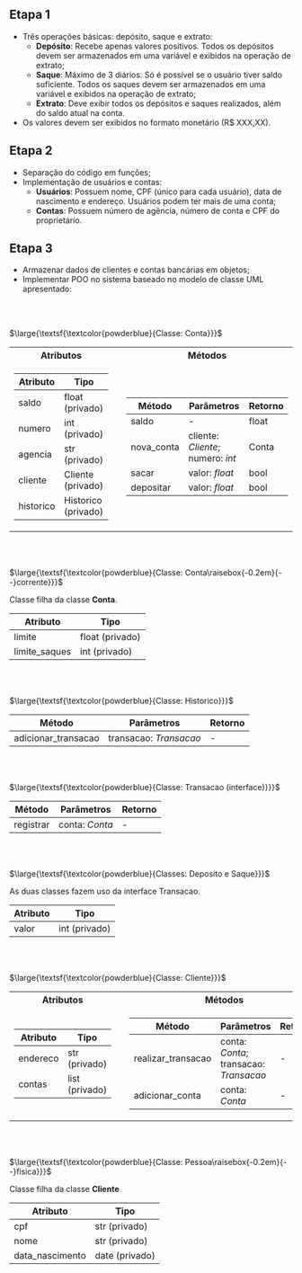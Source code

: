 ## Etapa 1
- Três operações básicas: depósito, saque e extrato:
    - **Depósito**: Recebe apenas valores positivos. Todos os depósitos devem ser armazenados em uma variável e exibidos na operação de extrato;
    - **Saque**: Máximo de 3 diários. Só é possível se o usuário tiver saldo suficiente. Todos os saques devem ser armazenados em uma variável e exibidos na operação de extrato;
    - **Extrato**: Deve exibir todos os depósitos e saques realizados, além do saldo atual na conta.
- Os valores devem ser exibidos no formato monetário (R$ XXX,XX).

## Etapa 2
- Separação do código em funções;
- Implementação de usuários e contas:
    - **Usuários**: Possuem nome, CPF (único para cada usuário), data de nascimento e endereço. Usuários podem ter mais de uma conta;
    - **Contas**: Possuem número de agência, número de conta e CPF do proprietário.

## Etapa 3
- Armazenar dados de clientes e contas bancárias em objetos;
- Implementar POO no sistema baseado no modelo de classe UML apresentado:


<br>
<br>

$\large{\textsf{\textcolor{powderblue}{Classe: Conta}}}$

<table>
<tr>
    <th>Atributos</th>
    <th></th>
    <th>Métodos</th>
</tr>
<td>

| **Atributo** | **Tipo** |
| --- | --- |
| saldo | float (privado) |
| numero | int (privado) |
| agencia | str (privado) |
| cliente | Cliente (privado) |
| historico | Historico (privado) |
</td>
<td></td>
<td>

| **Método** | **Parâmetros** | **Retorno** |
| --- | --- | --- |
| saldo | - | float |
| nova_conta | cliente: *Cliente*; numero: *int* | Conta |
| sacar | valor: *float* | bool |
| depositar | valor: *float* | bool |
</td>
</table>

<br>
<br>

$\large{\textsf{\textcolor{powderblue}{Classe: Conta\raisebox{-0.2em}{--}corrente}}}$

Classe filha da classe **Conta**.

| **Atributo** | **Tipo** |
| --- | --- |
| limite | float (privado) |
| limite_saques | int (privado) |


<br>
<br>

$\large{\textsf{\textcolor{powderblue}{Classe: Historico}}}$

| **Método** | **Parâmetros** | **Retorno** |
| --- | --- | --- |
| adicionar_transacao | transacao: *Transacao* | - |


<br>
<br>

$\large{\textsf{\textcolor{powderblue}{Classe: Transacao (interface)}}}$

| **Método** | **Parâmetros** | **Retorno** |
| --- | --- | --- |
| registrar | conta: *Conta* | - |


<br>
<br>

$\large{\textsf{\textcolor{powderblue}{Classes: Deposito e Saque}}}$

As duas classes fazem uso da interface Transacao.

| **Atributo** | **Tipo** |
| --- | --- |
| valor | int (privado) |


<br>
<br>

$\large{\textsf{\textcolor{powderblue}{Classe: Cliente}}}$

<table>
<tr>
    <th>Atributos</th>
    <th></th>
    <th>Métodos</th>
</tr>
<td>

| **Atributo** | **Tipo** |
| --- | --- |
| endereco | str (privado) |
| contas | list (privado) |

</td>
<td></td>
<td>

| **Método** | **Parâmetros** | **Retorno** |
| --- | --- | --- |
| realizar_transacao | conta: *Conta*; transacao: *Transacao* | - |
| adicionar_conta | conta: *Conta* | - |

</td>
</table>


<br>
<br>

$\large{\textsf{\textcolor{powderblue}{Classe: Pessoa\raisebox{-0.2em}{--}fisica}}}$

Classe filha da classe **Cliente**

| **Atributo** | **Tipo** |
| --- | --- |
| cpf | str (privado)|
| nome | str (privado)|
| data_nascimento | date (privado)|
